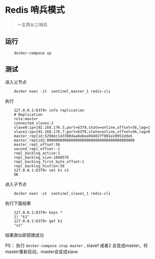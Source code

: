 # Redis 哨兵模式

> 一主两从三哨兵


## 运行


        docker-compose up

## 测试

进入父节点


        docker exec -it  sentinel_master_1 redis-cli

执行

        127.0.0.1:6379> info replication
        # Replication
        role:master
        connected_slaves:2
        slave0:ip=192.168.176.3,port=6379,state=online,offset=56,lag=1
        slave1:ip=192.168.176.7,port=6379,state=online,offset=56,lag=0
        master_replid:529dec143388daa8abea944027f881e20951dde5
        master_replid2:0000000000000000000000000000000000000000
        master_repl_offset:56
        second_repl_offset:-1
        repl_backlog_active:1
        repl_backlog_size:1048576
        repl_backlog_first_byte_offset:1
        repl_backlog_histlen:56
        127.0.0.1:6379> set k1 v1
        OK







进入子节点


        docker exec -it  sentinel_slave1_1 redis-cli

执行下面结果


        127.0.0.1:6379> keys *
        1) "k1"
        127.0.0.1:6379> get k1
        "v1"


结果类似即搭建成功


PS： 执行 `docker-compose stop master` , slave1 或者2 会变成master，将master重新启动，master会变成slave




